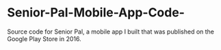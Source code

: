# Senior-Pal-Mobile-App-Code-
Source code for Senior Pal, a mobile app I built that was published on the Google Play Store in 2016.
